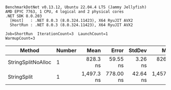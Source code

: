 ```

BenchmarkDotNet v0.13.12, Ubuntu 22.04.4 LTS (Jammy Jellyfish)
AMD EPYC 7763, 1 CPU, 4 logical and 2 physical cores
.NET SDK 8.0.203
  [Host]   : .NET 8.0.3 (8.0.324.11423), X64 RyuJIT AVX2
  ShortRun : .NET 8.0.3 (8.0.324.11423), X64 RyuJIT AVX2

Job=ShortRun  IterationCount=3  LaunchCount=1  
WarmupCount=3  

```
| Method             | Number | Mean       | Error     | StdDev   | Min        | Max        | Gen0   | Allocated |
|------------------- |------- |-----------:|----------:|---------:|-----------:|-----------:|-------:|----------:|
| StringSplitNoAlloc | 1      |   828.3 ns |  59.55 ns |  3.26 ns |   826.2 ns |   832.0 ns |      - |         - |
| StringSplit        | 1      | 1,497.3 ns | 778.00 ns | 42.64 ns | 1,457.0 ns | 1,542.0 ns | 0.0381 |    3208 B |
